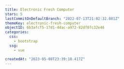 ```yaml
---
title: Electronic Fresh Computer
stars: 5
lastCommitOnDefaultBranch: "2022-07-13T21:02:32.081Z"
themeKey: electronic-fresh-computer
objectID: 6b3afcf5-17d1-4dac-a972-82df07c32e46
categories:
  css:
    - bootstrap
  ssg:
    - vue

createdAt: "2023-05-08T23:39:18.417Z"
---
```

